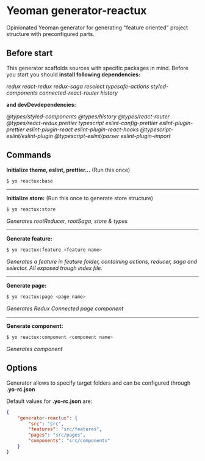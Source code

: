 # Yeoman generator-reactux

Opinionated Yeoman generator for generating "feature oriented" project structure with preconfigured parts.

## Before start
This generator scaffolds sources with specific packages in mind. Before you start you should __install following dependencies:__

_redux react-redux redux-saga reselect typesafe-actions styled-components connected-react-router history_

__and devDevdependencies:__

 _@types/styled-components @types/history @types/react-router @types/react-redux prettier typescript eslint-config-prettier eslint-plugin-prettier eslint-plugin-react eslint-plugin-react-hooks @typescript-eslint/eslint-plugin @typescript-eslint/parser eslint-plugin-import_

## Commands

__Initialize theme, eslint, prettier...__ (Run this once)
```bash
$ yo reactux:base
```

---

__Initialize store:__ (Run this once to generate store structure)

```bash
$ yo reactux:store
```
_Generates rootReducer, rootSaga, store & types_

---

__Generate feature:__
```bash
$ yo reactux:feature <feature name>
```
_Generates a feature in feature folder, containing actions, reducer, saga and selector. All exposed trough index file._

---

__Generate page:__
```bash
$ yo reactux:page <page name>
```
_Generates Redux Connected page component_

---

__Generate component:__
```bash
$ yo reactux:component <component name>
```
_Generates component_

## Options
Generator allows to specify target folders and can be configured through __.yo-rc.json__

Default values for __.yo-rc.json__ are:
```json
{
    "generator-reactux": {
        "src": "src",
        "features": "src/features",
        "pages": "src/pages",
        "components": "src/components"
    }
}
```

